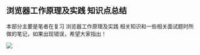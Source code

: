 ## 浏览器工作原理及实践 知识点总结

本部分主要是笔者在复习 浏览器工作原理及实践 相关知识和一些相关面试题时所做的笔记，如果出现错误，希望大家指出！

![](https://static001.geekbang.org/resource/image/33/4d/334170a8e1d1ef1935191fc4a0f94b4d.png)
